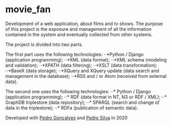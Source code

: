 # movie_fan
Development of a web application, about films and tv shows. The purpose of this project is the exposure and management of all the information contained in the system and eventually collected from other systems.

The project is divided into two parts.

The first part uses the following technologies:
⋅⋅*Python / Django (application programming);
⋅⋅*XML (data format);
⋅⋅*XML schema (modeling and validation);
⋅⋅*XPATH (data filtering);
⋅⋅*XSLT (data transformation);
⋅⋅*BaseX (data storage);
⋅⋅*XQuery and XQuery update (data search and management in the database);
⋅⋅*RSS and / or Atom (received from external data).

The second one uses the following technologies:
⋅⋅* Python / Django (application programming);
⋅⋅* RDF (data format in NT, N3 or RDF / XML);
⋅⋅* GraphDB triplestore (data repository);
⋅⋅* SPARQL (search and change of data in the triplestore);
⋅⋅* RDFa (publication of semantic data).

Developed with [Pedro Gonçalves](https://github.com/PedroG-8) and [Pedro Silva](https://github.com/pedromsilva99) in 2020
